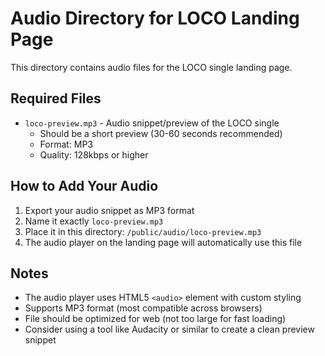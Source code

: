# Audio Directory for LOCO Landing Page

This directory contains audio files for the LOCO single landing page.

## Required Files

- `loco-preview.mp3` - Audio snippet/preview of the LOCO single
  - Should be a short preview (30-60 seconds recommended)
  - Format: MP3
  - Quality: 128kbps or higher

## How to Add Your Audio

1. Export your audio snippet as MP3 format
2. Name it exactly `loco-preview.mp3`
3. Place it in this directory: `/public/audio/loco-preview.mp3`
4. The audio player on the landing page will automatically use this file

## Notes

- The audio player uses HTML5 `<audio>` element with custom styling
- Supports MP3 format (most compatible across browsers)
- File should be optimized for web (not too large for fast loading)
- Consider using a tool like Audacity or similar to create a clean preview snippet
